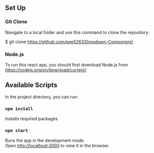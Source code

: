 ## Set Up

### Git Clone

Navigate to a local folder and use this command to clone the repository:

$ git clone https://github.com/eee5263/Dropdown-Component/

### Node.js

To run this react app, you should first download Node.js from https://nodejs.org/en/download/current/

## Available Scripts

In the project directory, you can run:

### `npm install`

Installs required packages

### `npm start`

Runs the app in the development mode.\
Open [http://localhost:3000](http://localhost:3000) to view it in the browser.
